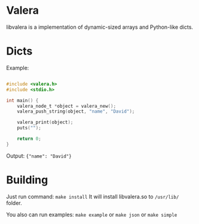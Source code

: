 # Valera

libvalera is a implementation of dynamic-sized arrays and Python-like dicts.

# Dicts

Example:
```c

#include <valera.h>
#include <stdio.h>

int main() {
	valera_node_t *object = valera_new();
	valera_push_string(object, "name", "David");

	valera_print(object);
	puts("");

	return 0;
}
```

Output: ```{"name": "David"}```

# Building

Just run command: ```make install```
It will install libvalera.so to ```/usr/lib/``` folder.

You also can run examples: ```make example``` or ```make json``` or ```make simple```


